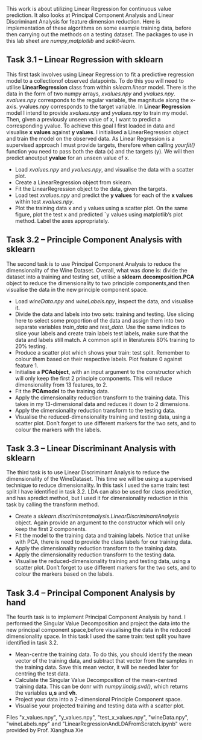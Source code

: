 This work is about utilizing Linear Regression for continuous value prediction. It also looks at Principal Component Analysis and Linear Discriminant Analysis for feature dimension reduction. Here is implementation of these algorithms on some example training data, before then carrying out the methods on a testing dataset. The packages to use in this lab sheet are <i>numpy</i>,<i>matplotlib</i> and <i>scikit-learn</i>.

## Task 3.1 – Linear Regression with sklearn

This first task involves using Linear Regression to fit a predictive regression model to a collectionof observed datapoints.  To do this you will need to utilise <b>LinearRegression</b> class from within <i>sklearn.linear</i> model. There is the data in the form of two numpy arrays, <i>xvalues.npy</i> and <i>yvalues.npy</i>. 
<i>xvalues.npy</i> corresponds to the regular variable, the magnitude along the x-axis. </i>yvalues.npy</i> corresponds to the target variable.  In <b>Linear Regression</b> model I intend to provide <i>xvalues.npy</i> and <i>yvalues.npy</i> to train my model. Then, given a previously unseen value of x, I want to predict a corresponding yvalue. To achieve this goal I first loaded in data and visualise <b>x values</b> against <b>y values</b>.  I initialised a LinearRegression object and train the model on the observed data. As Linear Regression is a supervised approach I must provide targets, therefore when calling <i>yourfit()</i> function you need to pass both the data (x) and the targets (y).  We will then predict anoutput <b>yvalue</b> for an unseen value of x.
<ul>
  <li>Load <i>xvalues.npy</i> and <i>yvalues.npy</i>, and visualise the data with a scatter plot.</li>
  <li>Create a LinearRegression object from sklearn.</li>
  <li>Fit the LinearRegression object to the data, given the targets.</li>
  <li>Load test <i>xvalues.npy</i> and predict the <b>y values</b> for each of the <b>x values</b> within test <i>xvalues.npy</i>. </li>
  <li>Plot the training data x and y values using a scatter plot.  On the same figure, plot the test x and predicted ˆy values using matplotlib’s plot method. Label the axes appropriately.</li>
</ul>


## Task 3.2 – Principle Component Analysis with sklearn
The second task is to use Principal Component Analysis to reduce the dimensionality of the Wine Dataset. Overall, what was done is: divide the dataset into a training and  testing set, utilise a <b>sklearn.decomposition.PCA</b> object to reduce the dimensionality to two principle components,and then visualise the data in the new principle component space. 
<ul>
  <li>Load <i>wineData.npy</i> and <i>wineLabels.npy</i>, inspect the data, and visualise it.</li>
  <li>Divide the data and labels into two sets: training and testing. Use slicing here to select some proportion of the data and assign them into two separate variables <i>train_data</i> and <i>test_data</i>. Use the same indices to slice your labels and create train labels test labels, make sure that the data and labels still match.  A common split in literatureis 80% training to 20% testing.</li>
  <li>Produce a scatter plot which shows your train: test split. Remember to colour them based on their respective labels. Plot feature 0 against feature 1.</li>
  <li>Initialise a <b>PCAobject</b>, with an input argument to the constructor which will only keep the first 2 principle components.  This will reduce dimensionality from 13 features, to 2.</li>
  <li>Fit the <b>PCAmodel</b> to the training data.</li>
  <li>Apply the dimensionality reduction transform to the training data.  This takes in my 13-dimensional data and reduces it down to 2 dimensions.</li>
  <li>Apply the dimensionality reduction transform to the testing data.</li>
  <li>Visualise the reduced-dimensionality training and testing data, using a scatter plot.  Don’t forget to use different markers for the two sets, and to colour the markers with the labels.</li>
</ul>


## Task 3.3 – Linear Discriminant Analysis with sklearn
The third task is to use Linear Discriminant Analysis to reduce the dimensionality of the WineDataset. This time we will be using a supervised technique to reduce dimensionality. In this task I used the same train: test split I have identified in task 3.2. LDA can also be used for class prediction, and has apredict method, but I used it for dimensionality reduction in this task by calling the transform method.
<ul>
  <li>Create a <i>sklearn.discriminantanalysis.LinearDiscriminantAnalysis</i> object. Again provide an argument to the constructor which will only keep the first 2 components.</li>
  <li>Fit the model to the training data and training labels.  Notice that unlike with PCA, there is need to provide the class labels for our training data.</li>
  <li>Apply the dimensionality reduction transform to the training data.</li>
  <li>Apply the dimensionality reduction transform to the testing data.</li>
  <li>Visualise the reduced-dimensionality training and testing data, using a scatter plot.  Don’t forget to use different markers for the two sets, and to colour the markers based on the labels.
</ul>

## Task 3.4 – Principal Component Analysis by hand

The fourth task is to implement Principal Component Analysis by hand. I performed the Singular Value Decomposition and project the data into the new principal component space,before visualising the data in the reduced dimensionality space. In this task I used the same train: test split you have identified in task 3.2.
<ul>
  <li>Mean-centre the training data. To do this, you should identify the mean vector of the training data, and subtract that vector from the samples in the training data. Save this mean vector, it will be needed later for centring the test data.</li>
  <li>Calculate the Singular Value Decomposition of the mean-centred training data. This can be donr with <i>numpy.linalg.svd()</i>, which returns the variables <b>u,s</b> and <b>vh</b>.</li>
  <li>Project your data into a 2-dimensional Principle Component space.</li>
  <li>Visualise your projected training and testing data with a scatter plot.</li>
</ul>



Files "x_values.npy", "y_values.npy", "test_x_values.npy", "wineData.npy", "wineLabels.npy" and "LinearRegressionAndLDAFromScratch.ipynb"  were provided by Prof. Xianghua Xie
